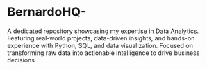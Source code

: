 # BernardoHQ-
A dedicated repository showcasing my expertise in Data Analytics. Featuring real-world projects, data-driven insights, and hands-on experience with Python, SQL, and data visualization. Focused on transforming raw data into actionable intelligence to drive business decisions
